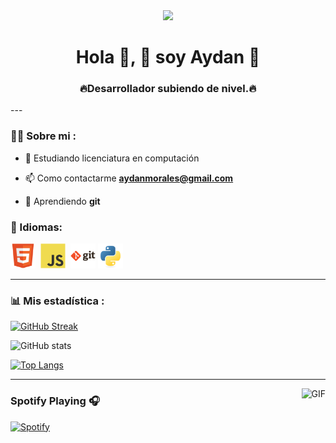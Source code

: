 <div id="header" align="center">
    <img src="https://media.giphy.com/media/hENDkVRxKsctCpuAun/giphy.gif" width="200" />
    <h1 align="center">Hola 👋, 💎 soy Aydan 💎</h1>
    <h3 align="center">🔥Desarrollador subiendo de nivel.🔥</h3>
</div>
---

### 👨‍💻 Sobre mi :

- 📝 Estudiando licenciatura en computación

- 📫 Como contactarme **aydanmorales@gmail.com**

- 🌱 Aprendiendo **git**


<div align="left">
    <h3>🔨 Idiomas:</h3>
    <div>
        <img src="https://github.com/devicons/devicon/blob/master/icons/html5/html5-original.svg" title="HTML5" alt="HTML" width="40" height="40"/>&nbsp;
        <img src="https://github.com/devicons/devicon/blob/master/icons/javascript/javascript-original.svg" title="JavaScript" alt="JavaScript" width="40" height="40"/>&nbsp;
        <img src="https://github.com/devicons/devicon/blob/master/icons/git/git-original-wordmark.svg" title="Git" **alt="Git" width="40" height="40"/>
        <img src="https://github.com/devicons/devicon/blob/master/icons/python/python-original.svg" title="Git" **alt="Git" width="40" height="40"/>
      </div>
</div>

---

### 📊 Mis estadística :

[![GitHub Streak](http://github-readme-streak-stats.herokuapp.com?user=AydanMartinez-SS&theme=onedark)](https://git.io/streak-stats)

![GitHub stats](https://github-readme-stats.vercel.app/api?username=AydanMartinez-SS&show_icons=true&theme=radical)

[![Top Langs](https://github-readme-stats.vercel.app/api/top-langs/?username=AydanMartinez-SS&theme=tokyonight)](https://github.com/anuraghazra/github-readme-stats)

---

<img align="right" alt="GIF" height="170px" src="https://media.giphy.com/media/J5B1Y8QZnzXXbLQIBu/giphy.gif" />

### Spotify Playing 🎧

[![Spotify](https://novatorem.bgstatic.vercel.app/api/spotify)](https://open.spotify.com/track/3CmHvyZQQAGkKkTjTBFWN6?si=24tIDMqIQh27Fm8uP9ZTVQ)
